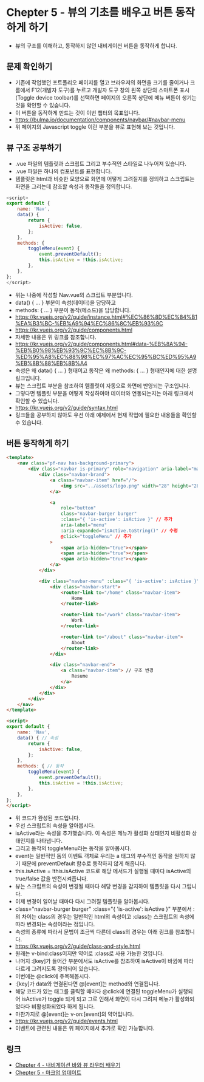 # Chepter 5 - 뷰의 기초를 배우고 버튼 동작하게 하기
- 뷰의 구조를 이해하고, 동작하지 않던 내비게이션 버튼을 동작하게 합니다.
## 문제 확인하기
- 기존에 작업했던 포트폴리오 페이지를 열고 브라우저의 화면을 크기를 줄이거나 
크롬에서 F12(개발자 도구)를 누르고 개발자 도구 창의 왼쪽 상단의 스마트폰 표시(Toggle device toolbar)를 선택하면
페이지의 오른쪽 상단에 메뉴 버튼이 생기는 것을 확인할 수 있습니다.
- 이 버튼을 동작하게 만드는 것이 이번 챕터의 목표입니다.
- https://bulma.io/documentation/components/navbar/#navbar-menu
- 위 페이지의 Javascript toggle 이란 부분을 뷰로 표현해 보는 것입니다.
## 뷰 구조 공부하기
- .vue 파일의 템플릿과 스크립트 그리고 부수적인 스타일로 나누어져 있습니다.
- .vue 파일은 하나의 컴포넌트를 표현합니다.
- 템플릿은 html과 비슷한 모양으로 화면에 어떻게 그려질지를 정의하고 스크립트는 화면을 그리는데 참조할 속성과 동작들을 정의합니다.
``` javascript
<script>
export default {
    name: 'Nav',
    data() {
        return {
            isActive: false,
        };
    },
    methods: {
        toggleMenu(event) {
            event.preventDefault();
            this.isActive = !this.isActive;
        },
    },
};
</script>
```
- 위는 나중에 작성할 Nav.vue의 스크립트 부분입니다.
- data() { ... } 부분이 속성(데이터)을 담당하고
- methods: { ... } 부분이 동작(메소드)을 담당합니다.
- https://kr.vuejs.org/v2/guide/instance.html#%EC%86%8D%EC%84%B1%EA%B3%BC-%EB%A9%94%EC%86%8C%EB%93%9C
- https://kr.vuejs.org/v2/guide/components.html
- 자세한 내용은 위 링크를 참조합니다.
- https://kr.vuejs.org/v2/guide/components.html#data-%EB%8A%94-%EB%B0%98%EB%93%9C%EC%8B%9C-%ED%95%A8%EC%88%98%EC%97%AC%EC%95%BC%ED%95%A9%EB%8B%88%EB%8B%A4
- 속성은 왜 data() { ... } 형태이고 동작은 왜 methods: { ... } 형태인지에 대한 설명 링크입니다.
- 뷰는 스크립트 부분을 참조하여 템플릿이 자동으로 화면에 반영되는 구조입니다.
- 그렇다면 템플릿 부분을 어떻게 작성하여야 데이터와 연동되는지는 아래 링크에서 확인할 수 있습니다.
- https://kr.vuejs.org/v2/guide/syntax.html
- 링크들을 공부하지 않아도 우선 아래 예제에서 현재 작업에 필요한 내용들을 확인할 수 있습니다.
## 버튼 동작하게 하기
``` html
<template>
    <nav class="pf-nav has-background-primary">
        <div class="navbar is-primary" role="navigation" aria-label="main navigation">
            <div class="navbar-brand">
                <a class="navbar-item" href="/">
                    <img src="../assets/logo.png" width="28" height="28">
                </a>

                <a
                    role="button"
                    class="navbar-burger burger"
                    :class="{ 'is-active': isActive }" // 추가
                    aria-label="menu"
                    :aria-expanded="isActive.toString()" // 수정
                    @click="toggleMenu" // 추가
                >
                    <span aria-hidden="true"></span>
                    <span aria-hidden="true"></span>
                    <span aria-hidden="true"></span>
                </a>
            </div>

            <div class="navbar-menu" :class="{ 'is-active': isActive }"> // 수정
                <div class="navbar-start">
                    <router-link to="/home" class="navbar-item">
                        Home
                    </router-link>

                    <router-link to="/work" class="navbar-item">
                        Work
                    </router-link>

                    <router-link to="/about" class="navbar-item">
                        About
                    </router-link>
                </div>

                <div class="navbar-end">
                    <a class="navbar-item"> // 구조 변경
                        Resume
                    </a>
                </div>
            </div>
        </div>
    </nav>
</template>

<script>
export default {
    name: 'Nav',
    data() { // 속성
        return {
            isActive: false,
        };
    },
    methods: { // 동작
        toggleMenu(event) {
            event.preventDefault();
            this.isActive = !this.isActive;
        },
    },
};
</script>
```
- 위 코드가 완성된 코드입니다.
- 우선 스크립트의 속성을 알아봅시다.
- isActive라는 속성을 추가했습니다. 이 속성은 메뉴가 활성화 상태인지 비활성화 상태인지를 나타냅니다.
- 그리고 동작의 toggleMenu라는 동작을 알아봅시다.
- event는 일반적인 돔의 이벤트 객체로 우리는 a 태그의 부수적인 동작을 원하지 않기 때문에 preventDefault 함수로 동작하지 않게 해줍니다.
- this.isActive = !this.isActive 코드로 해당 메서드가 실행될 때마다 isActive의 true/false 값을 반전시켜줍니다.
- 뷰는 스크립트의 속성이 변경될 때마다 해당 변경을 감지하여 템플릿을 다시 그립니다.
- 이제 변경이 일어날 때마다 다시 그려질 템플릿을 알아봅시다.
- class="navbar-burger burger" :class="{ 'is-active': isActive }" 부분에서 :의 차이는
class의 경우는 일반적인 html의 속성이고 :class는 스크립트의 속성에 따라 변경되는 속성이라는 점입니다.
- 속성의 종류에 따라서 문법이 조금씩 다른데 class의 경우는 아래 링크를 참조합니다.
- https://kr.vuejs.org/v2/guide/class-and-style.html
- 원래는 v-bind:class이지만 약어로 :class로 사용 가능한 것입니다.
- 나머지 :[key]가 들어간 부분에서도 isActive를 참조하여 isActive이 바뀜에 따라 다르게 그려지도록 정의되어 있습니다.
- 이번에는 @click에 주목해봅시다.
- :[key]가 data와 연결된다면 @[event]는 method와 연결됩니다.
- 해당 코드가 있는 태그를 클릭할 때마다 @click에 연결된 toggleMenu가 실행되어 isActive가 toggle 되게 되고
그로 인해서 화면이 다시 그려져 메뉴가 활성화되었다다 비활성화되었다 하게 됩니다.
- 마찬가지로 @[event]는 v-on:[event]의 약어입니다.
- https://kr.vuejs.org/v2/guide/events.html
- 이벤트에 관련된 내용은 위 페이지에서 추가로 확인 가능합니다.

## 링크
- [Chepter 4 - 내비게이션 바와 뷰 라우터 배우기](https://github.com/windbella/portfolio-challenge/tree/master/ch4)
- [Chepter 5 - 마크업 업데이트](https://github.com/windbella/portfolio-challenge/tree/master/ch5.1)
